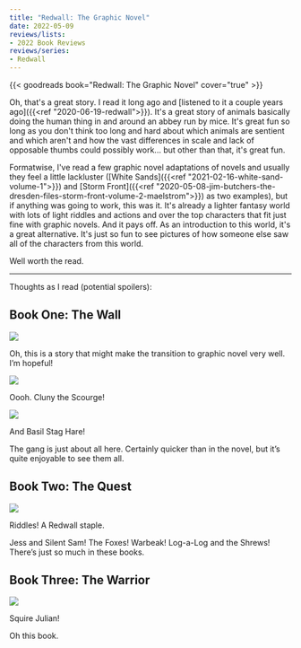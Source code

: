 ```yaml
---
title: "Redwall: The Graphic Novel"
date: 2022-05-09
reviews/lists:
- 2022 Book Reviews
reviews/series:
- Redwall
---
```

{{< goodreads book="Redwall: The Graphic Novel" cover="true" >}}

Oh, that's a great story. I read it long ago and [listened to it a couple years ago]({{<ref "2020-06-19-redwall">}}). It's a great story of animals basically doing the human thing in and around an abbey run by mice. It's great fun so long as you don't think too long and hard about which animals are sentient and which aren't and how the vast differences in scale and lack of opposable thumbs could possibly work... but other than that, it's great fun.

Formatwise, I've read a few graphic novel adaptations of novels and usually they feel a little lackluster ([White Sands]({{<ref "2021-02-16-white-sand-volume-1">}}) and [Storm Front]({{<ref "2020-05-08-jim-butchers-the-dresden-files-storm-front-volume-2-maelstrom">}}) as two examples), but if anything was going to work, this was it. It's already a lighter fantasy world with lots of light riddles and actions and over the top characters that fit just fine with graphic novels. And it pays off. As an introduction to this world, it's a great alternative. It's just so fun to see pictures of how someone else saw all of the characters from this world.

Well worth the read. 

<!--more-->

---

Thoughts as I read (potential spoilers):

## Book One: The Wall

![](/embeds/books/attachments/redwall-65dde1.png)

Oh, this is a story that might make the transition to graphic novel very well. I’m hopeful!

![](/embeds/books/attachments/redwall-1db59e.png)

Oooh. Cluny the Scourge!

![](/embeds/books/attachments/redwall-5856ba.png)

And Basil Stag Hare!

The gang is just about all here. Certainly quicker than in the novel, but it’s quite enjoyable to see them all. 

## Book Two: The Quest

![](/embeds/books/attachments/redwall-289444.png)

Riddles! A Redwall staple. 

Jess and Silent Sam! The Foxes! Warbeak! Log-a-Log and the Shrews! There’s just so much in these books. 

## Book Three: The Warrior

![](/embeds/books/attachments/redwall-4331a4.png)

Squire Julian!

Oh this book. 
